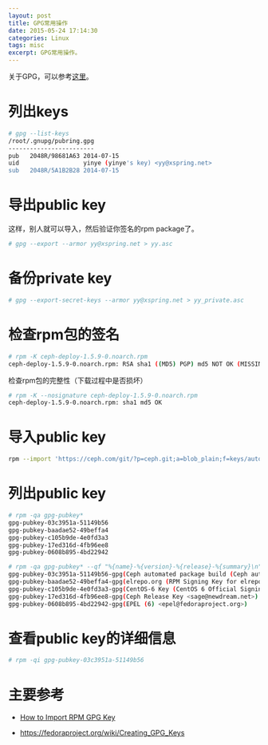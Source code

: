 ```yaml
---
layout: post
title: GPG常用操作
date: 2015-05-24 17:14:30
categories: Linux
tags: misc
excerpt: GPG常用操作。
---
```


关于GPG，可以参考[这里](http://www.pgpi.org/doc/pgpintro/)。

# 列出keys

```sh
# gpg --list-keys
/root/.gnupg/pubring.gpg
------------------------
pub   2048R/98681A63 2014-07-15
uid                  yinye (yinye's key) <yy@xspring.net>
sub   2048R/5A1B2B28 2014-07-15
```

# 导出public key

这样，别人就可以导入，然后验证你签名的rpm package了。

```sh
# gpg --export --armor yy@xspring.net > yy.asc
```

# 备份private key

```sh
# gpg --export-secret-keys --armor yy@xspring.net > yy_private.asc
```

# 检查rpm包的签名

```sh
# rpm -K ceph-deploy-1.5.9-0.noarch.rpm 
ceph-deploy-1.5.9-0.noarch.rpm: RSA sha1 ((MD5) PGP) md5 NOT OK (MISSING KEYS: (MD5) PGP#98681a63)
```

检查rpm包的完整性（下载过程中是否损坏）

```sh
# rpm -K --nosignature ceph-deploy-1.5.9-0.noarch.rpm 
ceph-deploy-1.5.9-0.noarch.rpm: sha1 md5 OK
```

# 导入public key

```sh
rpm --import 'https://ceph.com/git/?p=ceph.git;a=blob_plain;f=keys/autobuild.asc'
```

# 列出public key

```sh
# rpm -qa gpg-pubkey*
gpg-pubkey-03c3951a-51149b56
gpg-pubkey-baadae52-49beffa4
gpg-pubkey-c105b9de-4e0fd3a3
gpg-pubkey-17ed316d-4fb96ee8
gpg-pubkey-0608b895-4bd22942

# rpm -qa gpg-pubkey* --qf "%{name}-%{version}-%{release}-%{summary}\n"
gpg-pubkey-03c3951a-51149b56-gpg(Ceph automated package build (Ceph automated package build) <sage@newdream.net>)
gpg-pubkey-baadae52-49beffa4-gpg(elrepo.org (RPM Signing Key for elrepo.org) <secure@elrepo.org>)
gpg-pubkey-c105b9de-4e0fd3a3-gpg(CentOS-6 Key (CentOS 6 Official Signing Key) <centos-6-key@centos.org>)
gpg-pubkey-17ed316d-4fb96ee8-gpg(Ceph Release Key <sage@newdream.net>)
gpg-pubkey-0608b895-4bd22942-gpg(EPEL (6) <epel@fedoraproject.org>)
```

# 查看public key的详细信息

```sh
# rpm -qi gpg-pubkey-03c3951a-51149b56
```

# 主要参考

* [How to Import RPM GPG Key](http://www.bashguru.com/2011/10/how-to-import-rpm-gpg-key.html)

* https://fedoraproject.org/wiki/Creating_GPG_Keys
